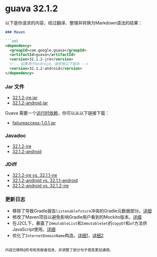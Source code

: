 # guava 32.1.2
以下是你请求的内容，经过翻译、整理并转换为Markdown语法的结果：

```markdown
### Maven

```xml
<dependency>
  <groupId>com.google.guava</groupId>
  <artifactId>guava</artifactId>
  <version>32.1.2-jre</version>
  <!-- 如果用于Android，请使用以下版本 -->
  <version>32.1.2-android</version>
</dependency>
```

### Jar 文件

- [32.1.2-jre.jar](https://repo1.maven.org/maven2/com/google/guava/guava/32.1.2-jre/guava-32.1.2-jre.jar)
- [32.1.2-android.jar](https://repo1.maven.org/maven2/com/google/guava/guava/32.1.2-android/guava-32.1.2-android.jar)

Guava 需要一个[运行时依赖](https://github.com/google/guava/wiki/UseGuavaInYourBuild#what-about-guavas-own-dependencies)，你可以从以下链接下载：

- [failureaccess-1.0.1.jar](https://repo1.maven.org/maven2/com/google/guava/failureaccess/1.0.1/failureaccess-1.0.1.jar)

### Javadoc

- [32.1.2-jre](http://guava.dev/releases/32.1.2-jre/api/docs/)
- [32.1.2-android](http://guava.dev/releases/32.1.2-android/api/docs/)

### JDiff

- [32.1.2-jre vs. 32.1.1-jre](http://guava.dev/releases/32.1.2-jre/api/diffs/)
- [32.1.2-android vs. 32.1.1-android](http://guava.dev/releases/32.1.2-android/api/diffs/)
- [32.1.2-android vs. 32.1.2-jre](http://guava.dev/releases/32.1.2-android/api/androiddiffs/)

### 更新日志

- 移除了导致Gradle报告`listenablefuture`冲突的Gradle元数据部分。[详细](https://github.com/google/guava/commit/9ed0fa65ab0ecdf2f10d506e7dffeb3595953777)
- 修改了Maven项目以避免影响Gradle用户看到的Mockito版本。[详细](https://github.com/google/guava/commit/71a16d5a7496857a1faf51f9b4098d1f26fe6cd6)
- 在J2CL下，暴露了`ImmutableList`和`ImmutableSet`的`copyOf`和`of`方法供JavaScript使用。[详细](https://github.com/google/guava/commit/b41968f5f2346f9c4abd75712bb14c041ed4c0e7)
- 优化了`InternetDomainName`构造。[详细1](https://github.com/google/guava/commit/3a1d18fbefa10218988a0fbbb6e1fada012397bf)，[详细2](https://github.com/google/guava/commit/eaa62eb09548a6f1b7a757e21d8852724b631cab)
```

内容已移除@符号和贡献者信息，并调整了部分句子使其更加通顺。